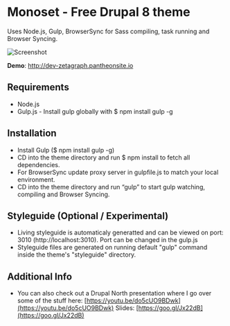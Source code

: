 # Monoset - Free Drupal 8 theme

Uses Node.js, Gulp, BrowserSync for Sass compiling, task running and Browser Syncing.

![Screenshot](https://www.drupal.org/files/project-images/monoset-screen-shot.jpg)

**Demo**: http://dev-zetagraph.pantheonsite.io

## Requirements
- Node.js
- Gulp.js - Install gulp globally with $ npm install gulp -g

## Installation
- Install Gulp ($ npm install gulp -g)
- CD into the theme directory and run $ npm install to fetch all dependencies.
- For BrowserSync update proxy server in gulpfile.js to match your local environment.
- CD into the theme directory and run “gulp” to start  gulp watching, compiling and Browser Syncing.

## Styleguide (Optional / Experimental)
- Living styleguide is automaticaly generatted and can be viewed on port: 3010 (http://localhost:3010). Port can be changed in the gulp.js
- Styleguide files are generated on running default "gulp" command inside the theme's "styleguide" directory.

## Additional Info
- You can also check out a Drupal North presentation where I go over some of the stuff here: [https://youtu.be/do5cUO9BDwk](https://youtu.be/do5cUO9BDwk) Slides: [https://goo.gl/Jx22dB](https://goo.gl/Jx22dB) 
